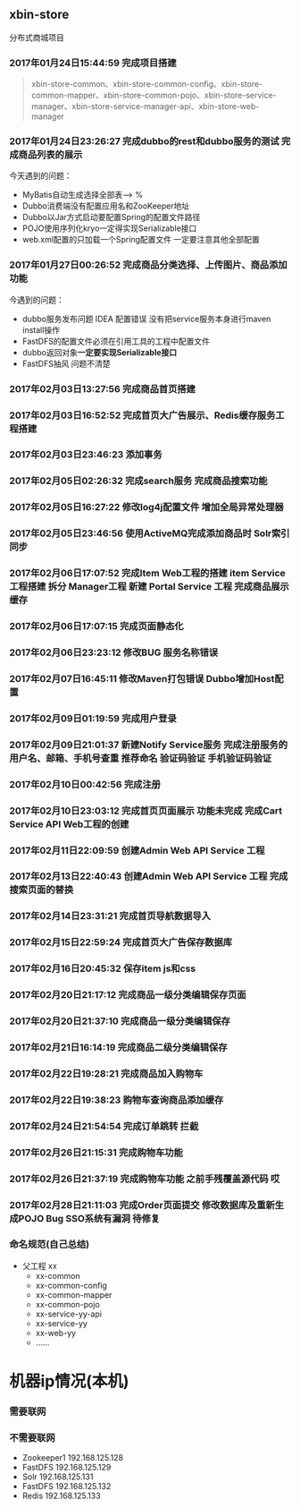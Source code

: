 ## xbin-store

分布式商城项目

### 2017年01月24日15:44:59 完成项目搭建
> xbin-store-common、xbin-store-common-config、xbin-store-common-mapper、xbin-store-common-pojo、xbin-store-service-manager、xbin-store-service-manager-api、xbin-store-web-manager

### 2017年01月24日23:26:27 完成dubbo的rest和dubbo服务的测试 完成商品列表的展示
今天遇到的问题：
* MyBatis自动生成选择全部表——> %
* Dubbo消费端没有配置应用名和ZooKeeper地址
* Dubbo以Jar方式启动要配置Spring的配置文件路径
* POJO使用序列化kryo一定得实现Serializable接口
* web.xml配置的只加载一个Spring配置文件 一定要注意<import/>其他全部配置

### 2017年01月27日00:26:52 完成商品分类选择、上传图片、商品添加功能
今遇到的问题：
* dubbo服务发布问题 IDEA 配置错误 没有把service服务本身进行maven install操作
* FastDFS的配置文件必须在引用工具的工程中配置文件
* dubbo返回对象**一定要实现Serializable接口**
* FastDFS抽风 问题不清楚

### 2017年02月03日13:27:56 完成商品首页搭建
### 2017年02月03日16:52:52 完成首页大广告展示、Redis缓存服务工程搭建
### 2017年02月03日23:46:23 添加事务
### 2017年02月05日02:26:32 完成search服务 完成商品搜索功能
### 2017年02月05日16:27:22 修改log4j配置文件 增加全局异常处理器
### 2017年02月05日23:46:56 使用ActiveMQ完成添加商品时 Solr索引同步
### 2017年02月06日17:07:52 完成Item Web工程的搭建 item Service工程搭建 拆分 Manager工程 新建 Portal Service 工程 完成商品展示 缓存
### 2017年02月06日17:07:15 完成页面静态化
### 2017年02月06日23:23:12 修改BUG 服务名称错误
### 2017年02月07日16:45:11 修改Maven打包错误 Dubbo增加Host配置
### 2017年02月09日01:19:59 完成用户登录
### 2017年02月09日21:01:37 新建Notify Service服务 完成注册服务的 用户名、邮箱、手机号查重 推荐命名 验证码验证 手机验证码验证
### 2017年02月10日00:42:56 完成注册
### 2017年02月10日23:03:12 完成首页页面展示 功能未完成 完成Cart Service API Web工程的创建
### 2017年02月11日22:09:59 创建Admin Web API Service 工程
### 2017年02月13日22:40:43 创建Admin Web API Service 工程 完成搜索页面的替换
### 2017年02月14日23:31:21 完成首页导航数据导入
### 2017年02月15日22:59:24 完成首页大广告保存数据库
### 2017年02月16日20:45:32 保存item js和css
### 2017年02月20日21:17:12 完成商品一级分类编辑保存页面
### 2017年02月20日21:37:10 完成商品一级分类编辑保存
### 2017年02月21日16:14:19 完成商品二级分类编辑保存
### 2017年02月22日19:28:21 完成商品加入购物车
### 2017年02月22日19:38:23 购物车查询商品添加缓存
### 2017年02月24日21:54:54 完成订单跳转 拦截
### 2017年02月26日21:15:31 完成购物车功能
### 2017年02月26日21:37:19 完成购物车功能 之前手残覆盖源代码 哎
### 2017年02月28日21:11:03 完成Order页面提交 修改数据库及重新生成POJO Bug SSO系统有漏洞 待修复

### 命名规范(自己总结)
* 父工程 xx
    * xx-common
    * xx-common-config
    * xx-common-mapper
    * xx-common-pojo
    * xx-service-yy-api
    * xx-service-yy
    * xx-web-yy
    * ......

# 机器ip情况(本机)
### 需要联网
### 不需要联网
* Zookeeper1 192.168.125.128
* FastDFS 192.168.125.129
* Solr 192.168.125.131
* FastDFS 192.168.125.132
* Redis 192.168.125.133
